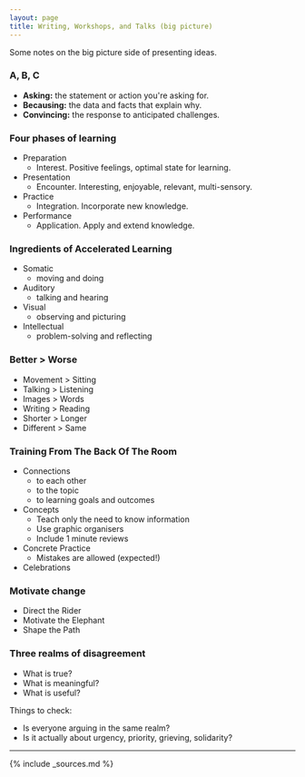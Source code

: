 ```yaml
---
layout: page
title: Writing, Workshops, and Talks (big picture)
---
```


Some notes on the big picture side of presenting ideas.

### A, B, C

- **Asking:** the statement or action you're asking for.
- **Becausing:** the data and facts that explain why.
- **Convincing:** the response to anticipated challenges.

### Four phases of learning

- Preparation
    - Interest. Positive feelings, optimal state for learning.
- Presentation
    - Encounter. Interesting, enjoyable, relevant, multi-sensory.
- Practice
    - Integration. Incorporate new knowledge.
- Performance
    - Application. Apply and extend knowledge.

### Ingredients of Accelerated Learning

- Somatic
    - moving and doing
- Auditory
    - talking and hearing
- Visual
    - observing and picturing
- Intellectual
    - problem-solving and reflecting

### Better > Worse

- Movement > Sitting
- Talking > Listening
- Images > Words
- Writing > Reading
- Shorter > Longer
- Different > Same

### Training From The Back Of The Room

- Connections
    - to each other
    - to the topic
    - to learning goals and outcomes
- Concepts
    - Teach only the need to know information
    - Use graphic organisers
    - Include 1 minute reviews
- Concrete Practice
    - Mistakes are allowed (expected!)
- Celebrations

### Motivate change

- Direct the Rider
- Motivate the Elephant
- Shape the Path

### Three realms of disagreement

- What is true?
- What is meaningful?
- What is useful?

Things to check:

- Is everyone arguing in the same realm?
- Is it actually about urgency, priority, grieving, solidarity?

---

{% include _sources.md %}
